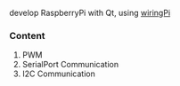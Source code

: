 develop RaspberryPi with Qt, using [wiringPi](<https://github.com/WiringPi/WiringPi>)

### Content

1. PWM
2. SerialPort Communication
3. I2C Communication